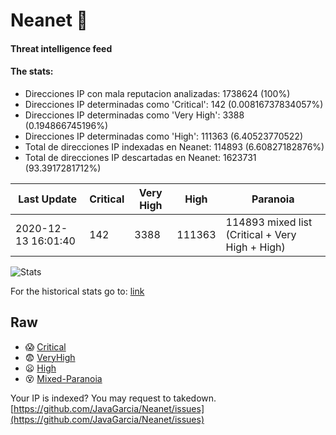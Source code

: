 # Neanet :hocho:
#### Threat intelligence feed
#### The stats:

- Direcciones IP con mala reputacion analizadas: 1738624 (100%)
- Direcciones IP determinadas como 'Critical':  142 (0.00816737834057%)
- Direcciones IP determinadas como 'Very High':  3388 (0.194866745196%)
- Direcciones IP determinadas como 'High':  111363 (6.40523770522)
- Total de direcciones IP indexadas en Neanet:  114893 (6.60827182876%)
- Total de direcciones IP descartadas en Neanet:  1623731 (93.3917281712%)

| Last Update | Critical | Very High | High | Paranoia |
| --- | --- | --- | --- | --- |
| 2020-12-13 16:01:40 | 142 | 3388 | 111363 | 114893 mixed list (Critical + Very High + High)|

![Stats](https://docs.google.com/spreadsheets/d/e/2PACX-1vSnaNMIXVabIpDJjufMlzH7poXnshF3mgd8Is1g9ytUEzVsP5my4Trn8f-xkoLLQ38xpL3HtmUexLo6/pubchart?oid=501124687&format=image)

For the historical stats go to: [link](/stats.csv)
## Raw
- :scream: [Critical](https://raw.githubusercontent.com/JavaGarcia/Neanet/master/blacklists/neanet_critical.txt)
- :fearful: [VeryHigh](https://raw.githubusercontent.com/JavaGarcia/Neanet/master/blacklists/neanet_veryHigh.txtt)
- :frowning: [High](https://raw.githubusercontent.com/JavaGarcia/Neanet/master/blacklists/neanet_high.txt)
- :dizzy_face: [Mixed-Paranoia](https://raw.githubusercontent.com/JavaGarcia/Neanet/master/blacklists/neanet_all.txt)


Your IP is indexed? You may request to takedown. [https://github.com/JavaGarcia/Neanet/issues](https://github.com/JavaGarcia/Neanet/issues)






























































































































































































































































































































































































































































































































































































































































































































































































































































































































































































































































































































































































































































































































































































































































































































































































































































































































































































































































































































































































































































































































































































































































































































































































































































































































































































































































































































































































































































